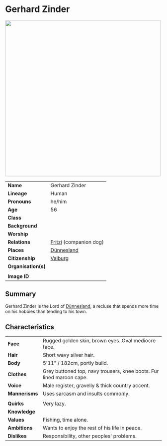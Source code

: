# Gerhard Zinder

<img src="https://raw.githubusercontent.com/jesskelsall/astarus-images/main/characters/portraits/imageid.png" height="500" />

|||
| --- | --- |
| **Name** | Gerhard Zinder | character.4
| **Lineage** | Human |
| **Pronouns** | he/him |
| **Age** | 56 |
| **Class** | |
| **Background** | |
| **Worship** | |
| **Relations** | [Fritzi](fritzi.md) (companion dog) |
| **Places** | [Dünnesland](../places/settlements/towns/dunnesland.md) |
| **Citizenship** | [Valburg](../civilisations/nilsavnic-alliance/states/valburg.md) |
| **Organisation(s)** | |
|||
| **Image ID** | |

## Summary

Gerhard Zinder is the Lord of [Dünnesland](../places/settlements/towns/dunnesland.md), a recluse that spends more time on his hobbies than tending to his town.

## Characteristics

| | |
| --- | --- |
| **Face** | Rugged golden skin, brown eyes. Oval mediocre face. | characteristics.2
| **Hair** | Short wavy silver hair. |
| **Body** | 5'11" / 182cm, portly build. |
| **Clothes** | Grey buttoned top, navy trousers, knee boots. Fur lined maroon cape. |
| **Voice** | Male register, gravelly & thick country accent. |
| **Mannerisms** | Uses sarcasm and insults commonly. |
| | |
| **Quirks** | Very lazy. |
| **Knowledge** | |
| **Values** | Fishing, time alone. |
| **Ambitions** | Wants to enjoy the rest of his life in peace. |
| **Dislikes** | Responsibility, other peoples' problems. |
